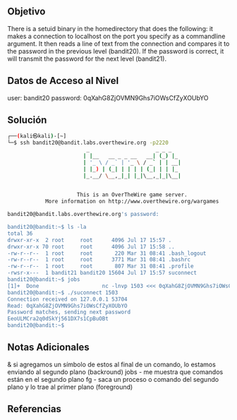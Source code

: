## Objetivo 
There is a setuid binary in the homedirectory that does the following: it makes a connection to localhost on the port you specify as a commandline argument. It then reads a line of text from the connection and compares it to the password in the previous level (bandit20). If the password is correct, it will transmit the password for the next level (bandit21).
## Datos de Acceso al Nivel
user: bandit20
password: 0qXahG8ZjOVMN9Ghs7iOWsCfZyXOUbYO
## Solución
```bash
┌──(kali㉿kali)-[~]
└─$ ssh bandit20@bandit.labs.overthewire.org -p2220
                         _                     _ _ _   
                        | |__   __ _ _ __   __| (_) |_ 
                        | '_ \ / _` | '_ \ / _` | | __|
                        | |_) | (_| | | | | (_| | | |_ 
                        |_.__/ \__,_|_| |_|\__,_|_|\__|
                                                       

                      This is an OverTheWire game server. 
            More information on http://www.overthewire.org/wargames

bandit20@bandit.labs.overthewire.org's password: 

bandit20@bandit:~$ ls -la
total 36
drwxr-xr-x  2 root     root      4096 Jul 17 15:57 .
drwxr-xr-x 70 root     root      4096 Jul 17 15:58 ..
-rw-r--r--  1 root     root       220 Mar 31 08:41 .bash_logout
-rw-r--r--  1 root     root      3771 Mar 31 08:41 .bashrc
-rw-r--r--  1 root     root       807 Mar 31 08:41 .profile
-rwsr-x---  1 bandit21 bandit20 15604 Jul 17 15:57 suconnect
bandit20@bandit:~$ jobs
[1]+  Done                    nc -lnvp 1503 <<< 0qXahG8ZjOVMN9Ghs7iOWsCfZyXOUbYO
bandit20@bandit:~$ ./suconnect 1503
Connection received on 127.0.0.1 53704
Read: 0qXahG8ZjOVMN9Ghs7iOWsCfZyXOUbYO
Password matches, sending next password
EeoULMCra2q0dSkYj561DX7s1CpBuOBt
bandit20@bandit:~$

```
## Notas Adicionales
& si agregamos un símbolo de estos al final de un comando, lo estamos enviando al segundo plano (backround) jobs - me muestra que comandos están en el segundo plano fg - saca un proceso o comando del segundo plano y lo trae al primer plano (foreground)
## Referencias 